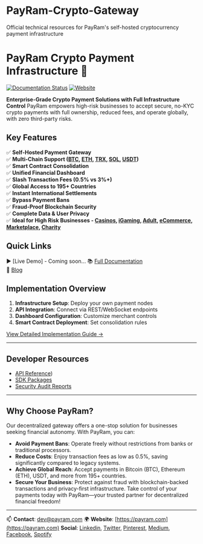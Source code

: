 # PayRam-Crypto-Gateway
Official technical resources for PayRam's self-hosted cryptocurrency payment infrastructure
# PayRam Crypto Payment Infrastructure 🚀

[![Documentation Status](https://img.shields.io/badge/docs-latest-brightgreen)](https://docs.payram.com)
[![Website](https://img.shields.io/badge/visit-payram.com-blue)](https://payram.com)

**Enterprise-Grade Crypto Payment Solutions with Full Infrastructure Control**
PayRam empowers high-risk businesses to accept secure, no-KYC crypto payments with full ownership, reduced fees, and operate globally, with zero third-party risks.

## Key Features
✅ **Self-Hosted Payment Gateway**  
✅ **Multi-Chain Support ([BTC](https://payram.com/token/btc), [ETH](https://payram.com/token/eth), [TRX](https://payram.com/token/trx), [SOL](https://payram.com/token/sol), [USDT](https://payram.com/token/usdt))**  
✅ **Smart Contract Consolidation**  
✅ **Unified Financial Dashboard**<br>
✅ **Slash Transaction Fees (0.5% vs 3%+)** <br>
✅ **Global Access to 195+ Countries**<br>
✅ **Instant International Settlements**<br>
✅ **Bypass Payment Bans**<br>
✅ **Fraud-Proof Blockchain Security**<br>
✅ **Complete Data & User Privacy**<br>
✅ **Ideal for High Risk Businesses - [Casinos](https://payram.com/industry/casino), [iGaming](https://payram.com/industry/igaming), [Adult](https://payram.com/industry/adult), [eCommerce](https://payram.com/industry/e-commerce), [Marketplace](https://payram.com/industry/marketplace), [Charity](https://payram.com/industry/charity)**

## Quick Links
▶️ [Live Demo] - Coming soon...
📚 [Full Documentation](https://docs.payram.com)  
💼 [Blog](https://payram.com/blog)

## Implementation Overview
1. **Infrastructure Setup**: Deploy your own payment nodes
2. **API Integration**: Connect via REST/WebSocket endpoints
3. **Dashboard Configuration**: Customize merchant controls
4. **Smart Contract Deployment**: Set consolidation rules

[View Detailed Implementation Guide →](https://docs.payram.com/getting-started)

---

## Developer Resources
- [API Reference](https://docs.payram.com/developers/api-reference))
- [SDK Packages](https://docs.payram.com/sdks)
- [Security Audit Reports](https://docs.payram.com/security)

---

## Why Choose PayRam?
Our decentralized gateway offers a one-stop solution for businesses seeking financial autonomy. With PayRam, you can: 
* **Avoid Payment Bans**: Operate freely without restrictions from banks or traditional processors.
* **Reduce Costs**: Enjoy transaction fees as low as 0.5%, saving significantly compared to legacy systems.
* **Achieve Global Reach**: Accept payments in Bitcoin (BTC), Ethereum (ETH), USDT, and more from 195+ countries.
* **Secure Your Business**: Protect against fraud with blockchain-backed transactions and privacy-first infrastructure.
Take control of your payments today with PayRam—your trusted partner for decentralized financial freedom! 

---

📫 **Contact**: [dev@payram.com](mailto:dev@payram.com)
🌍 **Website**: [https://payram.com](https://payram.com)
**Social**: [Linkedin](https://www.linkedin.com/company/payram), [Twitter](https://x.com/PayRamApp), [Pinterest](https://in.pinterest.com/PayRamApp/), [Medium](https://medium.com/@payramapp), [Facebook](https://www.facebook.com/people/PayRam/61574004286648/), [Spotify](https://open.spotify.com/show/6K7ajaoYt24wJQ2HSi8Axw?si=40b9d8a35c2b4992)
